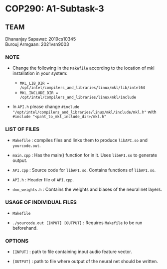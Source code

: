 # COP290: A1-Subtask-3

## TEAM
Dhananjay Sapawat: 2019cs10345 <br>
Burouj Armgaan: 2021vsn9003

### NOTE
- Change the following in the `Makefile` according to the location of mkl installation in your system:
   - `MKL_LIB_DIR = /opt/intel/compilers_and_libraries/linux/mkl/lib/intel64`
   - `MKL_INCLUDE_DIR = /opt/intel/compilers_and_libraries/linux/mkl/include`

- In `API.h` please change `#include "/opt/intel/compilers_and_libraries/linux/mkl/include/mkl.h"` with `#include "<paht_to_mkl_include_dir>/mkl.h"`

### LIST OF FILES
- `Makefile` : compiles files and links them to produce `libAPI.so` and `yourcode.out`.

- `main.cpp` : Has the main() function for in it. Uses `libAPI.so` to generate output.

- `API.cpp` : Source code for `libAPI.so`. Contains functions of `libAPI.so`.

- `API.h` : Header file of `API.cpp`.

- `dnn_weights.h` : Contains the weights and biases of the neural net layers.

### USAGE OF INDIVIDUAL FILES
- `Makefile`

- `./yourcode.out [INPUT] [OUTPUT]` : Requires `Makefile` to be run beforehand.

### OPTIONS
- `[INPUT]` : path to file containing input audio feature vector.

- `[OUTPUT]` : path to file where output of the neural net should be written.
